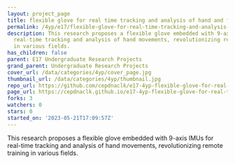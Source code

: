 ```yaml
---
layout: project_page
title: flexible glove for real time tracking and analysis of hand and finger movements
permalink: /4yp/e17/flexible-glove-for-real-time-tracking-and-analysis-of-hand-and-finger-movements/
description: This research proposes a flexible glove embedded with 9-axis IMUs for
  real-time tracking and analysis of hand movements, revolutionizing remote training
  in various fields.
has_children: false
parent: E17 Undergraduate Research Projects
grand_parent: Undergraduate Research Projects
cover_url: /data/categories/4yp/cover_page.jpg
thumbnail_url: /data/categories/4yp/thumbnail.jpg
repo_url: https://github.com/cepdnaclk/e17-4yp-flexible-glove-for-real-time-tracking-and-analysis-of-hand-and-finger-movements
page_url: https://cepdnaclk.github.io/e17-4yp-flexible-glove-for-real-time-tracking-and-analysis-of-hand-and-finger-movements
forks: 3
watchers: 0
stars: 0
started_on: '2023-05-21T17:09:57Z'
---
```


This research proposes a flexible glove embedded with 9-axis IMUs for real-time tracking and analysis of hand movements, revolutionizing remote training in various fields.